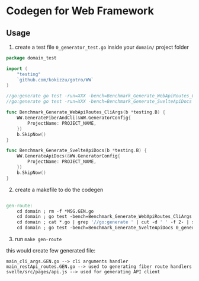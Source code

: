 
# Codegen for Web Framework

## Usage

1. create a test file `0_generator_test.go` inside your `domain/` project folder

```go
package domain_test

import (
	"testing"
	`github.com/kokizzu/gotro/WW`
)

//go:generate go test -run=XXX -bench=Benchmark_Generate_WebApiRoutes_CliArgs
//go:generate go test -run=XXX -bench=Benchmark_Generate_SvelteApiDocs

func Benchmark_Generate_WebApiRoutes_CliArgs(b *testing.B) {
	WW.GenerateFiberAndCli(&WW.GeneratorConfig{
		ProjectName: PROJECT_NAME,
	})
	b.SkipNow()
}

func Benchmark_Generate_SvelteApiDocs(b *testing.B) {
	WW.GenerateApiDocs(&WW.GeneratorConfig{
		ProjectName: PROJECT_NAME,
	})
	b.SkipNow()
}

```

2. create a makefile to do the codegen
```Makefile

gen-route:
	cd domain ; rm -f *MSG.GEN.go 
	cd domain ; go test -bench=Benchmark_Generate_WebApiRoutes_CliArgs 0_generator_test.go
	cd domain ; cat *.go | grep '//go:generate ' | cut -d ' ' -f 2- | sh -x
	cd domain ; go test -bench=Benchmark_Generate_SvelteApiDocs 0_generator_test.go

```

3. run `make gen-route`

this would create few generated file:

```
main_cli_args.GEN.go --> cli arguments handler
main_restApi_routes.GEN.go --> used to generating fiber route handlers
svelte/src/pages/api.js --> used for generating API client
```
